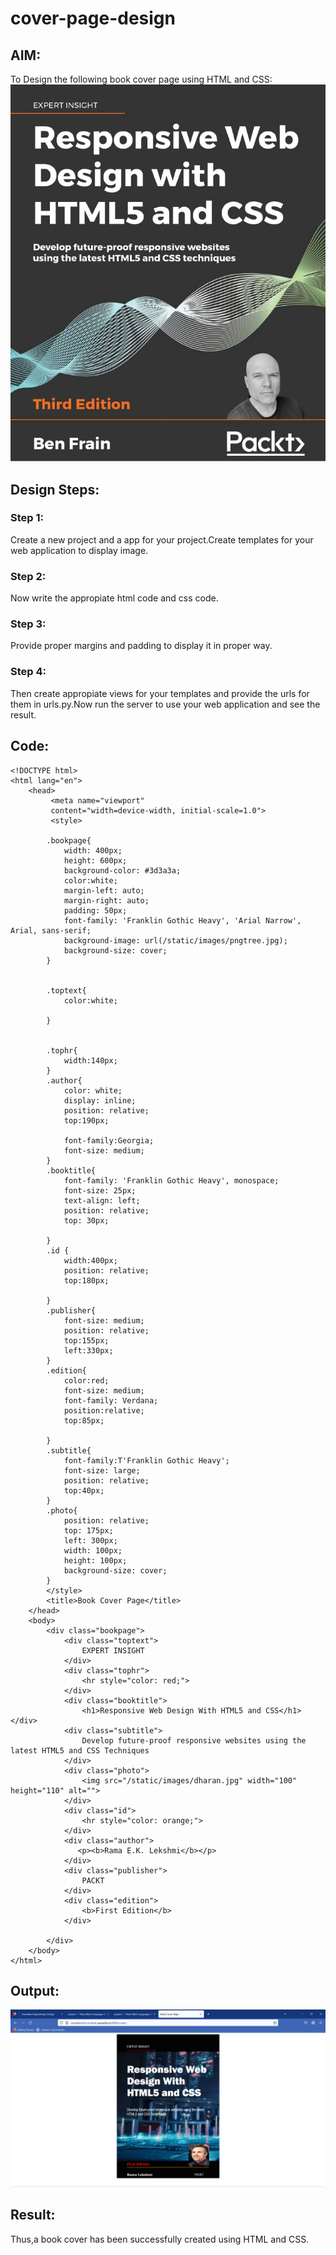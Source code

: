 # cover-page-design
## AIM:
To Design the following book cover page using HTML and CSS:
![cover](./reference.png)

## Design Steps:

### Step 1:

Create a new project and a app for your project.Create templates for your web application to display image.

### Step 2:

Now write the appropiate html code and css code.

### Step 3:

Provide proper margins and padding to display it in proper way.

### Step 4:

Then create appropiate views for your templates and provide the urls for them in urls.py.Now run the server to use your web application and see the result.

## Code:
```
<!DOCTYPE html>
<html lang="en">
    <head>
         <meta name="viewport" 
         content="width=device-width, initial-scale=1.0">
         <style>

        .bookpage{
            width: 400px;
            height: 600px;
            background-color: #3d3a3a;
            color:white;
            margin-left: auto;
            margin-right: auto;
            padding: 50px;
            font-family: 'Franklin Gothic Heavy', 'Arial Narrow', Arial, sans-serif;
            background-image: url(/static/images/pngtree.jpg);
            background-size: cover;
        }
            

        .toptext{
            color:white;

        }

        
        .tophr{
            width:140px;
        }
        .author{
            color: white;
            display: inline;
            position: relative;
            top:190px;
            
            font-family:Georgia;
            font-size: medium;
        }
        .booktitle{
            font-family: 'Franklin Gothic Heavy', monospace;
            font-size: 25px;
            text-align: left;
            position: relative;
            top: 30px;
        
        }
        .id {
            width:400px;
            position: relative;
            top:180px;
            
        }
        .publisher{
            font-size: medium;
            position: relative;
            top:155px;
            left:330px;
        }
        .edition{
            color:red;
            font-size: medium;
            font-family: Verdana;
            position:relative;
            top:85px;

        }
        .subtitle{
            font-family:T'Franklin Gothic Heavy';
            font-size: large;
            position: relative;
            top:40px;
        }
        .photo{
            position: relative;
            top: 175px;
            left: 300px;
            width: 100px;
            height: 100px;
            background-size: cover;
        }
        </style>
        <title>Book Cover Page</title>
    </head>
    <body>
        <div class="bookpage">
            <div class="toptext">
                EXPERT INSIGHT
            </div>
            <div class="tophr">
                <hr style="color: red;">
            </div>
            <div class="booktitle">
                <h1>Responsive Web Design With HTML5 and CSS</h1></div>
            <div class="subtitle">
                Develop future-proof responsive websites using the latest HTML5 and CSS Techniques
            </div>
            <div class="photo">
                <img src="/static/images/dharan.jpg" width="100" height="110" alt="">
            </div>
            <div class="id">
                <hr style="color: orange;">
            </div>
            <div class="author">
               <p><b>Rama E.K. Lekshmi</b></p>
            </div>
            <div class="publisher">
                PACKT
            </div>
            <div class="edition">
                <b>First Edition</b>
            </div>
            
        </div>
    </body>
</html>
```

## Output:
![output](./ramacover.png)


## Result:
Thus,a book cover has been successfully created using HTML and CSS.
